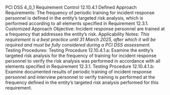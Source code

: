 PCI DSS 4_0_1 Requirement Control 12.10.4.1 Defined Approach Requirements: The frequency of periodic training for incident response personnel is defined in the entity’s targeted risk analysis, which is performed according to all elements specified in Requirement 12.3.1. Customized Approach Objective: Incident response personnel are trained at a frequency that addresses the entity’s risk. Applicability Notes: _This requirement is a best practice until 31 March_ _2025, after which it will be required and must be_ _fully considered during a PCI DSS assessment._ Testing Procedures: Testing Procedure 12.10.4.1.a: Examine the entity’s targeted risk analysis for the frequency of training for incident response personnel to verify the risk analysis was performed in accordance with all elements specified in Requirement 12.3.1. Testing Procedure 12.10.4.1.b: Examine documented results of periodic training of incident response personnel and interview personnel to verify training is performed at the frequency defined in the entity’s targeted risk analysis performed for this requirement.